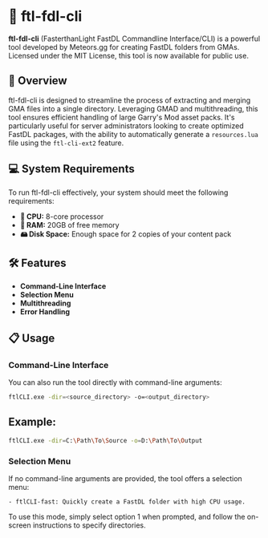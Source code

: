 # 🚀 ftl-fdl-cli

**ftl-fdl-cli** (FasterthanLight FastDL Commandline Interface/CLI) is a powerful tool developed by Meteors.gg for creating FastDL folders from GMAs. Licensed under the MIT License, this tool is now available for public use.

## 🌟 Overview

ftl-fdl-cli is designed to streamline the process of extracting and merging GMA files into a single directory. Leveraging GMAD and multithreading, this tool ensures efficient handling of large Garry's Mod asset packs. It's particularly useful for server administrators looking to create optimized FastDL packages, with the ability to automatically generate a `resources.lua` file using the `ftl-cli-ext2` feature.

## 💻 System Requirements

To run ftl-fdl-cli effectively, your system should meet the following requirements:

- **🧠 CPU:** 8-core processor
- **💾 RAM:** 20GB of free memory
- **🖴 Disk Space:** Enough space for 2 copies of your content pack

## 🛠️ Features

- **Command-Line Interface**
- **Selection Menu**
- **Multithreading**
- **Error Handling** 

## 📋 Usage

### Command-Line Interface

You can also run the tool directly with command-line arguments:

```sh
ftlCLI.exe -dir=<source_directory> -o=<output_directory>
```

## Example:
```sh
ftlCLI.exe -dir=C:\Path\To\Source -o=D:\Path\To\Output
```


### Selection Menu

If no command-line arguments are provided, the tool offers a selection menu:

    - ftlCLI-fast: Quickly create a FastDL folder with high CPU usage.

To use this mode, simply select option 1 when prompted, and follow the on-screen instructions to specify directories.
